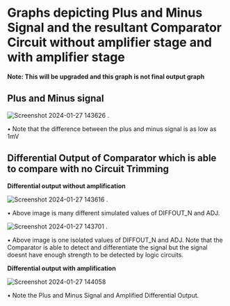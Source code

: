 # Graphs depicting Plus and Minus Signal and the resultant Comparator Circuit without amplifier stage and with amplifier stage
**Note: This will be upgraded and this graph is not final output graph**

## Plus and Minus signal 

![Screenshot 2024-01-27 143626](https://github.com/chennakeshavadasa/Comparator-Design-with-SkyWater-130PDK/assets/123294639/dacd200c-2bd8-447b-98d7-eedcabb8829f) .

• Note that the difference between the plus and minus signal is as low as 1mV

## Differential Output of Comparator which is able to compare with no Circuit Trimming

**Differential output without amplification**

![Screenshot 2024-01-27 143616](https://github.com/chennakeshavadasa/Comparator-Design-with-SkyWater-130PDK/assets/123294639/f9ff8ea9-688b-4948-ab88-51d77e81969a) .

• Above image is many different simulated values of DIFFOUT_N and ADJ.

![Screenshot 2024-01-27 143701](https://github.com/chennakeshavadasa/Comparator-Design-with-SkyWater-130PDK/assets/123294639/675c8819-e962-4c44-9e05-8c540e95e7e1) .

• Above image is one isolated values of DIFFOUT_N and ADJ. Note that the Comparator is able to detect and differentiate the signal but the signal doesnt have enough strength to be detected by logic circuits.

**Differential output with amplification**

![Screenshot 2024-01-27 144058](https://github.com/chennakeshavadasa/Comparator-Design-with-SkyWater-130PDK/assets/123294639/ade027b5-3e6b-419b-8636-377655b67931)

• Note the Plus and Minus Signal and Amplified Differential Output.
